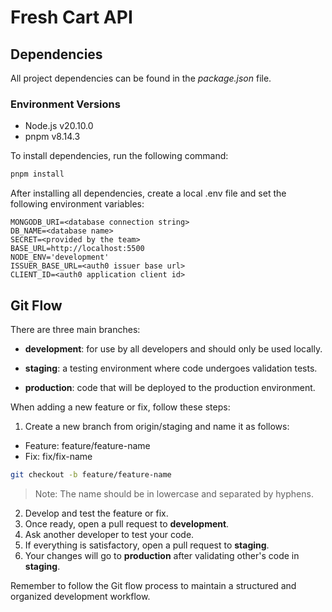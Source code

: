 # Fresh Cart API 
## Dependencies 
All project dependencies can be found in the *package.json* file.  
### Environment Versions  
- Node.js v20.10.0
- pnpm v8.14.3
  
To install dependencies, run the following command:
```bash
pnpm install
```
After installing all dependencies, create a local .env file and set the following environment variables:
```env
MONGODB_URI=<database connection string>
DB_NAME=<database name>
SECRET=<provided by the team>
BASE_URL=http://localhost:5500
NODE_ENV='development'
ISSUER_BASE_URL=<auth0 issuer base url>
CLIENT_ID=<auth0 application client id>
```
## Git Flow
There are three main branches:  
- **development**: for use by all developers and should only be used locally.

- **staging**: a testing environment where code undergoes validation tests.

- **production**: code that will be deployed to the production environment.

When adding a new feature or fix, follow these steps:
1. Create a new branch from origin/staging and name it as follows:
- Feature: feature/feature-name
- Fix: fix/fix-name
```bash
git checkout -b feature/feature-name
```
> Note: The name should be in lowercase and separated by hyphens.
2. Develop and test the feature or fix.
3. Once ready, open a pull request to **development**.
4. Ask another developer to test your code.
5. If everything is satisfactory, open a pull request to **staging**.
6. Your changes will go to **production** after validating other's code in **staging**.
  
  Remember to follow the Git flow process to maintain a structured and organized development workflow.